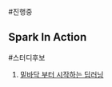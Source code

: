 #진행중
## Spark In Action

#스터디후보
1. [밑바닥 부터 시작하는 딥러닝](http://www.yes24.com/searchcorner/Search?keywordAd=&keyword=&domain=ALL&qdomain=%C0%FC%C3%BC&Wcode=001_005&query=%B5%F6%B7%AF%B4%D7)
